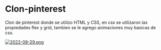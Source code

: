 # Clon-pinterest
Clon de pinterest donde se utilizo HTML y CSS, en css se utilizaron las propiedades flex y grid, tambien se le agrego animaciones muy basicas de css.

[![2022-08-29.png](https://i.postimg.cc/y81zs8CV/2022-08-29.png)](https://postimg.cc/LnbWVRs7)
